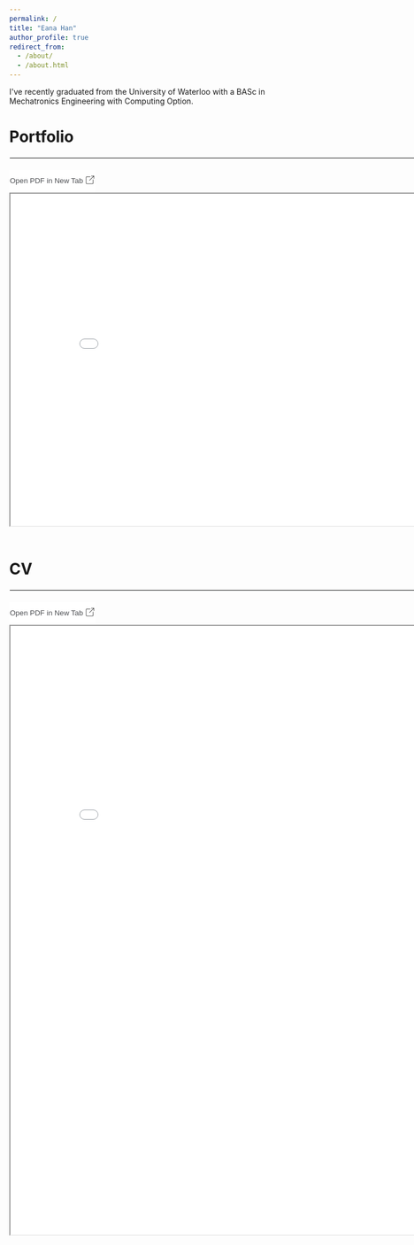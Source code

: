 ```yaml
---
permalink: /
title: "Eana Han"
author_profile: true
redirect_from: 
  - /about/
  - /about.html
---
```


I've recently graduated from the University of Waterloo with a BASc in Mechatronics Engineering with Computing Option.

<a id="portfolio"></a>Portfolio
======
<hr style="width: 850px; border: 0.5px solid #f2f3f3; margin: 20px auto;">
<!-- Open in new tab link -->
<div style="text-align: left; margin-top: 10px;">
    <a href="files/Eana_Portfolio.pdf" target="_blank">
        <button style="padding: 10px 1px; background-color: #fff; color: #4b4d51; border: none; cursor: pointer;">
            Open PDF in New Tab <img src="files/resize.png" alt="icon" style="width:16px; height:16px; margin-left: 1px; margin-bottom: 5px;vertical-align: middle;" />
        </button>
    </a>
</div>
<div class="pdf-container">
    <!-- Embed PDF with minimal border -->
    <iframe src="files/Eana_Portfolio.pdf"  width="850px" height="600px" title="PDF Preview"></iframe>
</div>
<br>

<a id="cv"></a>CV
======
<hr style="width: 850px; border: 0.5px solid #f2f3f3; margin: 20px auto;">
<!-- Open in new tab link -->
<div style="text-align: left; margin-top: 10px;">
    <a href="files/Eana_Resume.pdf" target="_blank">
        <button style="padding: 10px 1px; background-color: #fff; color: #4b4d51; border: none; cursor: pointer;">
            Open PDF in New Tab <img src="files/resize.png" alt="icon" style="width:16px; height:16px; margin-left: 1px; margin-bottom: 5px;vertical-align: middle;" />
        </button>
    </a>
</div>
<div class="pdf-container">
    <!-- Embed PDF with minimal border -->
    <iframe src="files/Eana_Resume.pdf"  width="850px" height="1100px" title="PDF Preview"></iframe>
</div>
